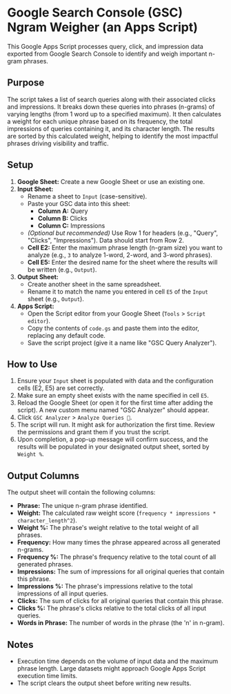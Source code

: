# Google Search Console (GSC) Ngram Weigher (an Apps Script)

This Google Apps Script processes query, click, and impression data exported from Google Search Console to identify and weigh important n-gram phrases.

## Purpose

The script takes a list of search queries along with their associated clicks and impressions. It breaks down these queries into phrases (n-grams) of varying lengths (from 1 word up to a specified maximum). It then calculates a weight for each unique phrase based on its frequency, the total impressions of queries containing it, and its character length. The results are sorted by this calculated weight, helping to identify the most impactful phrases driving visibility and traffic.

## Setup

1.  **Google Sheet:** Create a new Google Sheet or use an existing one.
2.  **Input Sheet:**
    *   Rename a sheet to `Input` (case-sensitive).
    *   Paste your GSC data into this sheet:
        *   **Column A:** Query
        *   **Column B:** Clicks
        *   **Column C:** Impressions
    *   *(Optional but recommended)* Use Row 1 for headers (e.g., "Query", "Clicks", "Impressions"). Data should start from Row 2.
    *   **Cell E2:** Enter the maximum phrase length (n-gram size) you want to analyze (e.g., `3` to analyze 1-word, 2-word, and 3-word phrases).
    *   **Cell E5:** Enter the desired name for the sheet where the results will be written (e.g., `Output`).
3.  **Output Sheet:**
    *   Create another sheet in the same spreadsheet.
    *   Rename it to match the name you entered in cell `E5` of the `Input` sheet (e.g., `Output`).
4.  **Apps Script:**
    *   Open the Script editor from your Google Sheet (`Tools` > `Script editor`).
    *   Copy the contents of `code.gs` and paste them into the editor, replacing any default code.
    *   Save the script project (give it a name like "GSC Query Analyzer").

## How to Use

1.  Ensure your `Input` sheet is populated with data and the configuration cells (E2, E5) are set correctly.
2.  Make sure an empty sheet exists with the name specified in cell `E5`.
3.  Reload the Google Sheet (or open it for the first time after adding the script). A new custom menu named "GSC Analyzer" should appear.
4.  Click `GSC Analyzer` > `Analyze Queries 🚀`.
5.  The script will run. It might ask for authorization the first time. Review the permissions and grant them if you trust the script.
6.  Upon completion, a pop-up message will confirm success, and the results will be populated in your designated output sheet, sorted by `Weight %`.

## Output Columns

The output sheet will contain the following columns:

*   **Phrase:** The unique n-gram phrase identified.
*   **Weight:** The calculated raw weight score (`frequency * impressions * character_length^2`).
*   **Weight %:** The phrase's weight relative to the total weight of all phrases.
*   **Frequency:** How many times the phrase appeared across all generated n-grams.
*   **Frequency %:** The phrase's frequency relative to the total count of all generated phrases.
*   **Impressions:** The sum of impressions for all original queries that contain this phrase.
*   **Impressions %:** The phrase's impressions relative to the total impressions of all input queries.
*   **Clicks:** The sum of clicks for all original queries that contain this phrase.
*   **Clicks %:** The phrase's clicks relative to the total clicks of all input queries.
*   **Words in Phrase:** The number of words in the phrase (the 'n' in n-gram).

## Notes

*   Execution time depends on the volume of input data and the maximum phrase length. Large datasets might approach Google Apps Script execution time limits.
*   The script clears the output sheet before writing new results.
